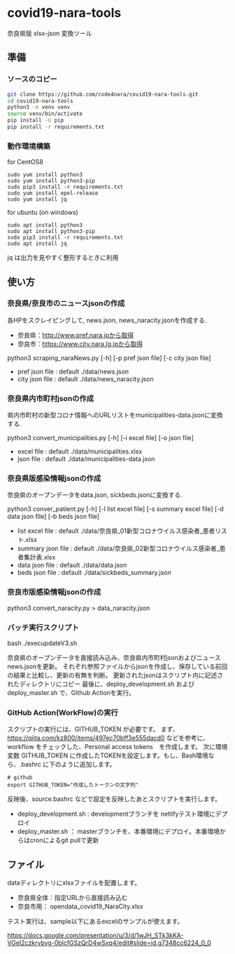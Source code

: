 # covid19-nara-tools

奈良県版 xlsx-json 変換ツール

## 準備

### ソースのコピー
```bash
git clone https://github.com/code4nara/covid19-nara-tools.git
cd covid19-nara-tools
python3 -m venv venv
source venv/bin/activate
pip install -U pip
pip install -r requirements.txt
```

### 動作環境構築

for CentOS8
```
sudo yum install python3
sudo yum install python3-pip
sudo pip3 install -r requirements.txt
sudo yum install epel-release
sudo yum install jq
```

for ubuntu (on windows)
```
sudo apt install python3
sudo apt install python3-pip
sudo pip3 install -r requirements.txt
sudo apt install jq
```

jq は出力を見やすく整形するときに利用

## 使い方

### 奈良県/奈良市のニュースjsonの作成
各HPをスクレイピングして, news.json, news_naracity.jsonを作成する.
- 奈良県：http://www.pref.nara.jpから取得
- 奈良市：https://www.city.nara.lg.jpから取得

python3 scraping_naraNews.py [-h] [-p pref json file] [-c city json file]<br>
- pref json file : default ./data/news.json
- city json file : default ./data/news_naracity.json

### 奈良県内市町村jsonの作成
県内市町村の新型コロナ情報へのURLリストをmunicipalities-data.jsonに変換する.

python3 convert_municipalities.py [-h] [-i excel file] [-o json file]<br>
- excel file : default ./data/municipalities.xlsx<br>
- json file : default ./data/municipalities-data.json

### 奈良県版感染情報jsonの作成
奈良県のオープンデータをdata.json, sickbeds.jsonに変換する.

python3 conver_patient.py [-h] [-l list excel file] [-s summary excel file] [-d data json file] [-b beds json file]
- list excel file : default ./data/奈良県_01新型コロナウイルス感染者_患者リスト.xlsx
- summary json file : default ./data/奈良県_02新型コロナウイルス感染者_患者集計表.xlsx
- data json file : default ./data/data.json
- beds json file : default ./data/sickbeds_summary.json

### 奈良市版感染情報jsonの作成

python3 convert_naracity.py  > data_naracity.json

### バッチ実行スクリプト

bash ./execupdateV3.sh

奈良県のオープンデータを直接読み込み、奈良県内市町村jsonおよびニュースnews.jsonを更新。
それぞれ参照ファイルからjsonを作成し、保存している前回の結果と比較し、更新の有無を判断。
更新されたjsonはスクリプト内に記述されたディレクトリにコピー
最後に、deploy_development.sh および deploy_master.sh で、Github Actionを実行。

### GitHub Action(WorkFlow)の実行

スクリプトの実行には、GITHUB_TOKEN が必要です。
まず、https://qiita.com/kz800/items/497ec70bff3e555dacd0
などを参考に、workflow をチェックした、Personal access tokens　を作成します。
次に環境変数 GITHUB_TOKEN に作成したTOKENを設定します。もし、Bash環境なら、.bashrc に下のように追加します。

```
# github
export GITHUB_TOKEN="作成したトークンの文字列"
```

反映後、source.bashrc などで設定を反映したあとスクリプトを実行します。

* deploy_development.sh : developmentブランチを netlifyテスト環境にデプロイ
* deploy_master.sh ： masterブランチを、本番環境にデプロイ。本番環境からはcronによるgit pullで更新


## ファイル

dataディレクトリにxlsxファイルを配置します。

- 奈良県全体：指定URLから直接読み込む
- 奈良市用： opendata_covid19_NaraCity.xlsx

テスト実行は、sample以下にあるexcelのサンプルが使えます。

https://docs.google.com/presentation/u/3/d/1wJH_STk3kKA-VGeI2czkrvbvg-0blcfGSzQrD4wSxq4/edit#slide=id.g7348cc6224_0_0
